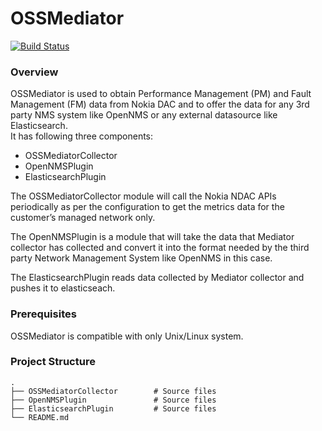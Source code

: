 # OSSMediator

[![Build Status](https://travis-ci.org/nokia/OSSMediator.svg?branch=master)](https://travis-ci.org/nokia/OSSMediator)

### Overview

OSSMediator is used to obtain Performance Management (PM) and Fault Management (FM) data from Nokia DAC and to offer the data for any 3rd party NMS system like OpenNMS or any external datasource like Elasticsearch.  
It has following three components:
- OSSMediatorCollector
- OpenNMSPlugin
- ElasticsearchPlugin

The OSSMediatorCollector module will call the Nokia NDAC APIs periodically as per the configuration to get the metrics data for the customer’s managed network only.  

The OpenNMSPlugin is a module that will take the data that Mediator collector has collected and convert it into the format needed by the third party Network Management System like OpenNMS in this case.

The ElasticsearchPlugin reads data collected by Mediator collector and pushes it to elasticseach.

### Prerequisites

OSSMediator is compatible with only Unix/Linux system.

### Project Structure

    .  
    ├── OSSMediatorCollector        # Source files  
    ├── OpenNMSPlugin               # Source files
    ├── ElasticsearchPlugin         # Source files
    └── README.md  
